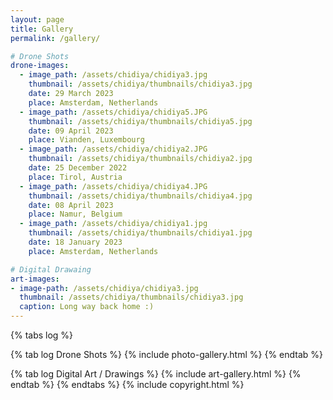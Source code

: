```yaml
---
layout: page
title: Gallery
permalink: /gallery/

# Drone Shots
drone-images:
  - image_path: /assets/chidiya/chidiya3.jpg
    thumbnail: /assets/chidiya/thumbnails/chidiya3.jpg
    date: 29 March 2023
    place: Amsterdam, Netherlands
  - image_path: /assets/chidiya/chidiya5.JPG
    thumbnail: /assets/chidiya/thumbnails/chidiya5.jpg
    date: 09 April 2023
    place: Vianden, Luxembourg
  - image_path: /assets/chidiya/chidiya2.JPG
    thumbnail: /assets/chidiya/thumbnails/chidiya2.jpg
    date: 25 December 2022
    place: Tirol, Austria
  - image_path: /assets/chidiya/chidiya4.JPG
    thumbnail: /assets/chidiya/thumbnails/chidiya4.jpg
    date: 08 April 2023
    place: Namur, Belgium
  - image_path: /assets/chidiya/chidiya1.jpg
    thumbnail: /assets/chidiya/thumbnails/chidiya1.jpg
    date: 18 January 2023
    place: Amsterdam, Netherlands

# Digital Drawaing
art-images:
- image-path: /assets/chidiya/chidiya3.jpg
  thumbnail: /assets/chidiya/thumbnails/chidiya3.jpg
  caption: Long way back home :)
---
```

{% tabs log %}
<!-- Drone Shots Tab -->
{% tab log Drone Shots %}
{% include photo-gallery.html %}
{% endtab %}
<!-- Digital Art Tab -->
{% tab log Digital Art / Drawings %}
{% include art-gallery.html %}
{% endtab %}
{% endtabs %}
{% include copyright.html %}